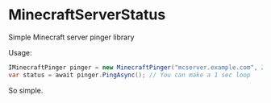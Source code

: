 # MinecraftServerStatus
Simple Minecraft server pinger library

Usage:

```C#
IMinecraftPinger pinger = new MinecraftPinger("mcserver.example.com", 25565);
var status = await pinger.PingAsync(); // You can make a 1 sec loop
```

So simple.
